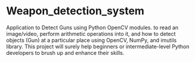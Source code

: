 # Weapon_detection_system
Application to Detect Guns using Python OpenCV modules. to read an image/video, perform arithmetic operations into it, and how to detect objects (Gun) at a particular place using OpenCV, NumPy, and imutils library. This project will surely help beginners or intermediate-level Python developers to brush up and enhance their skills.
